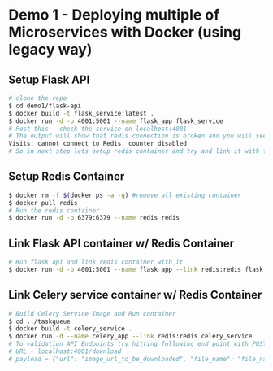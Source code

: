 # Demo 1 - Deploying multiple of Microservices with Docker (using legacy way)

## Setup Flask API

```sh
# clone the repo
$ cd demo1/flask-api
$ docker build -t flask_service:latest .
$ docker run -d -p 4001:5001 --name flask_app flask_service
# Post this - check the service on localhost:4001
# The output will show that redis connection is broken and you will see following error message -
Visits: cannot connect to Redis, counter disabled
# So in next step lets setup redis container and try and link it with flask_api container
```

## Setup Redis Container

```sh
$ docker rm -f $(docker ps -a -q) #remove all existing container
$ docker pull redis
# Run the redis container
$ docker run -d -p 6379:6379 --name redis redis
```

## Link Flask API container w/ Redis Container

```sh
# Run flask api and link redis container with it
$ docker run -d -p 4001:5001 --name flask_app --link redis:redis flask_service
```

## Link Celery service container w/ Redis Container
```sh
# Build Celery Service Image and Run container
$ cd ../taskqueue
$ docker build -t celery_service .
$ docker run -d --name celery_app --link redis:redis celery_service
# To validation API Endpoints try hitting following end point with POST request and send payload
# URL - localhost:4001/download
# payload = {"url": "image_url_to_be_downloaded", "file_name": "file_name"}
```
